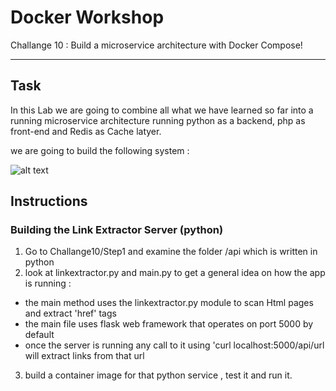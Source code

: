 # Docker Workshop
Challange 10 : Build a microservice architecture with Docker Compose!

---
## Task
In this Lab we are going to combine all what we have learned so far into a running 
microservice architecture running python as a backend, php as front-end and Redis as Cache latyer.

we are going to build the following system :

![alt text](https://raw.githubusercontent.com/tshaiman/docker-workshop/master/Challanges/challange10-composer/link_extractor_diagram.png)


## Instructions 

### Building the Link Extractor Server (python)
 1. Go to Challange10/Step1 and examine the folder /api which is written in python
 2. look at linkextractor.py and main.py to get a general idea on how the app is running :
  - the main method uses the linkextractor.py module to scan Html pages and extract 'href' tags
  - the main file uses flask web framework that operates on port 5000 by default 
  - once the server is running any call to it using 'curl localhost:5000/api/url will extract links from that url

  3. build a container image for that python service , test it and run it.
